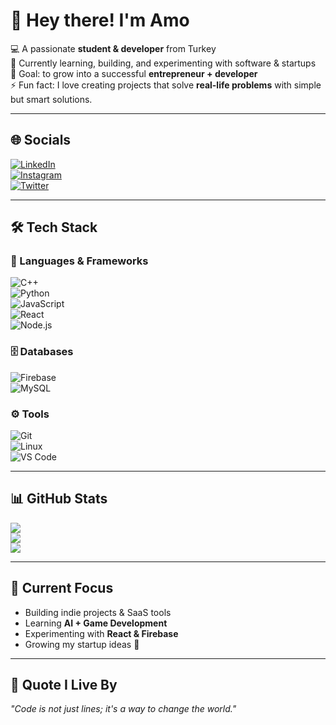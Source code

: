 # 👋 Hey there! I'm Amo  

💻 A passionate **student & developer** from Turkey  
🚀 Currently learning, building, and experimenting with software & startups  
🎯 Goal: to grow into a successful **entrepreneur + developer**  
⚡ Fun fact: I love creating projects that solve **real-life problems** with simple but smart solutions.  

---

## 🌐 Socials  
[![LinkedIn](https://img.shields.io/badge/LinkedIn-0A66C2?logo=linkedin&logoColor=white)](https://linkedin.com)  
[![Instagram](https://img.shields.io/badge/Instagram-E4405F?logo=instagram&logoColor=white)](https://instagram.com)  
[![Twitter](https://img.shields.io/badge/Twitter-1DA1F2?logo=x&logoColor=white)](https://x.com)  

---

## 🛠️ Tech Stack  

### 🚀 Languages & Frameworks  
![C++](https://img.shields.io/badge/C++-00599C?logo=cplusplus&logoColor=white)  
![Python](https://img.shields.io/badge/Python-3776AB?logo=python&logoColor=white)  
![JavaScript](https://img.shields.io/badge/JavaScript-F7DF1E?logo=javascript&logoColor=black)  
![React](https://img.shields.io/badge/React-20232A?logo=react&logoColor=61DAFB)  
![Node.js](https://img.shields.io/badge/Node.js-339933?logo=node.js&logoColor=white)  

### 🗄️ Databases  
![Firebase](https://img.shields.io/badge/Firebase-FFCA28?logo=firebase&logoColor=black)  
![MySQL](https://img.shields.io/badge/MySQL-005C84?logo=mysql&logoColor=white)  

### ⚙️ Tools  
![Git](https://img.shields.io/badge/Git-F05032?logo=git&logoColor=white)  
![Linux](https://img.shields.io/badge/Linux-FCC624?logo=linux&logoColor=black)  
![VS Code](https://img.shields.io/badge/VS%20Code-0078d7?logo=visual-studio-code&logoColor=white)  

---

## 📊 GitHub Stats  
![](https://github-readme-stats.vercel.app/api?username=yourusername&theme=radical&hide_border=false&include_all_commits=true&count_private=true)  
![](https://github-readme-streak-stats.herokuapp.com/?user=yourusername&theme=radical&hide_border=false)  
![](https://github-readme-stats.vercel.app/api/top-langs/?username=yourusername&theme=radical&hide_border=false&layout=compact)  

---

## 🚀 Current Focus  
- Building indie projects & SaaS tools  
- Learning **AI + Game Development**  
- Experimenting with **React & Firebase**  
- Growing my startup ideas 🌱  

---

## 🌟 Quote I Live By  
*"Code is not just lines; it's a way to change the world."*  
